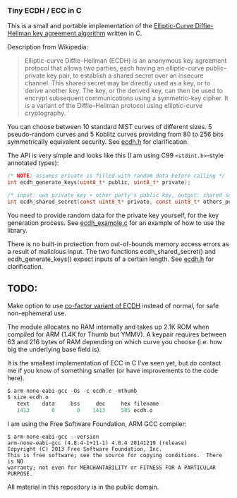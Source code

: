 ### Tiny ECDH / ECC in C

This is a small and portable implementation of the [Elliptic-Curve Diffie-Hellman key agreement algorithm](https://en.wikipedia.org/wiki/Elliptic-curve_Diffie%E2%80%93Hellman) written in C.

Description from Wikipedia:

> Elliptic-curve Diffie–Hellman (ECDH) is an anonymous key agreement protocol that allows two parties, each having an elliptic-curve public–private key pair, to establish a shared secret over an insecure channel. This shared secret may be directly used as a key, or to derive another key. The key, or the derived key, can then be used to encrypt subsequent communications using a symmetric-key cipher. It is a variant of the Diffie–Hellman protocol using elliptic-curve cryptography.
`

You can choose between 10 standard NIST curves of different sizes. 5 pseudo-random curves and 5 Koblitz curves providing from 80 to 256 bits symmetrically equivalent security.  See [ecdh.h](https://github.com/kokke/tiny-ECDH-c/blob/master/ecdh.h) for clarification.

The API is very simple and looks like this (I am using C99 `<stdint.h>`-style annotated types):

```C
/* NOTE: assumes private is filled with random data before calling */
int ecdh_generate_keys(uint8_t* public, uint8_t* private);

/* input: own private key + other party's public key, output: shared secret */
int ecdh_shared_secret(const uint8_t* private, const uint8_t* others_pub, uint8_t* output);
```

You need to provide random data for the private key yourself, for the key generation process.
See [ecdh_example.c](https://github.com/kokke/tiny-ECDH-c/blob/master/ecdh_example.c) for an example of how to use the library.


There is no built-in protection from out-of-bounds memory access errors as a result of malicious input. The two functions ecdh_shared_secret() and ecdh_generate_keys() expect inputs of a certain length. See [ecdh.h](https://github.com/kokke/tiny-ECDH-c/blob/master/ecdh.h) for clarification.


## TODO:
Make option to use [co-factor variant of ECDH](https://crypto.stackexchange.com/questions/18222/difference-between-ecdh-with-cofactor-key-and-ecdh-without-cofactor-key) instead of normal, for safe non-ephemeral use.


The module allocates no RAM internally and takes up 2.1K ROM when compiled for ARM (1.4K for Thumb but YMMV).
A keypair requires between 63 and 216 bytes of RAM depending on which curve you choose (i.e. how big the underlying base field is).


It is the smallest implementation of ECC in C I've seen yet, but do contact me if you know of something smaller (or have improvements to the code here). 


```C
$ arm-none-eabi-gcc -Os -c ecdh.c -mthumb
$ size ecdh.o
   text    data     bss     dec     hex filename
   1413       0       0    1413     585 ecdh.o
```

I am using the Free Software Foundation, ARM GCC compiler:

    $ arm-none-eabi-gcc --version
    arm-none-eabi-gcc (4.8.4-1+11-1) 4.8.4 20141219 (release)
    Copyright (C) 2013 Free Software Foundation, Inc.
    This is free software; see the source for copying conditions.  There is NO
    warranty; not even for MERCHANTABILITY or FITNESS FOR A PARTICULAR PURPOSE.


All material in this repository is in the public domain.
